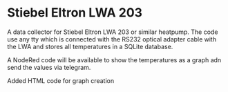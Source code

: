 # Stiebel Eltron LWA 203 
A data collector for Stiebel Eltron LWA 203 or similar heatpump. The code use any tty which is connected with the RS232 optical adapter cable with the LWA and stores all temperatures in a SQLite database.

A NodeRed code will be available to show the temperatures as a graph adn send the values via telegram.

Added HTML code for graph creation
